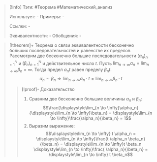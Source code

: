 > [!info]
> Тэги: #Теорема #Математический_анализ   
> 
> Использует: *-*
> Примеры: *-*
> 
> Ссылки: *-*
> 
> Эквивалентности: *-*
> Обобщения: *-*

> [!theorem]+ Теорема о связи эквивалентности бесконечно больших последовательностей и равенстве их пределов
> Рассмотрим две бесконечно большие последовательности $(\alpha_n)_{n=1}^{\mathbb N}$ и $(\beta_n)_{n=1}^{\mathbb N}$ и действительное число $t$. Пусть $\displaystyle\lim_{n \to \infty}\alpha_n = \lim_{n \to \infty}\beta_n = \infty$. Тогда предел $\alpha_n t$ равен пределу $\beta_n t$. $$\alpha_n \sim \beta_n \Rightarrow \displaystyle\lim_{n \to \infty}\alpha_n \cdot t = \lim_{n \to \infty}\beta_n \cdot t$$
> > [!proof]- Доказательство
> > 1. Сравним две бесконечно большие величины $\alpha_n$ и $\beta_n$:  $$\frac{\displaystyle\lim_{n \to \infty}\alpha_n}{\displaystyle\lim_{n \to \infty}\beta_n} = \displaystyle\lim_{n \to \infty}\frac{\alpha_n}{\beta_n} = 1$$
> > 2. Выразим выражение: $$\displaystyle\lim_{n \to \infty} t \alpha_n = \displaystyle\lim_{n \to \infty}\frac{t \alpha_n \beta_n}{\beta_n} = \displaystyle\lim_{n \to \infty}t \beta_n \displaystyle\lim_{n \to \infty}\frac{ \alpha_n}{\beta_n} = \displaystyle\lim_{n \to \infty} t \beta_n$$
